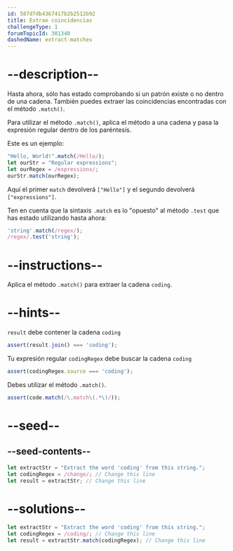 ```yaml
---
id: 587d7db4367417b2b2512b92
title: Extrae coincidencias
challengeType: 1
forumTopicId: 301340
dashedName: extract-matches
---
```


# --description--

Hasta ahora, sólo has estado comprobando si un patrón existe o no dentro de una cadena. También puedes extraer las coincidencias encontradas con el método `.match()`.

Para utilizar el método `.match()`, aplica el método a una cadena y pasa la expresión regular dentro de los paréntesis.

Este es un ejemplo:

```js
"Hello, World!".match(/Hello/);
let ourStr = "Regular expressions";
let ourRegex = /expressions/;
ourStr.match(ourRegex);
```

Aquí el primer `match` devolverá `["Hello"]` y el segundo devolverá `["expressions"]`.

Ten en cuenta que la sintaxis `.match` es lo "opuesto" al método `.test` que has estado utilizando hasta ahora:

```js
'string'.match(/regex/);
/regex/.test('string');
```

# --instructions--

Aplica el método `.match()` para extraer la cadena `coding`.

# --hints--

`result` debe contener la cadena `coding`

```js
assert(result.join() === 'coding');
```

Tu expresión regular `codingRegex` debe buscar la cadena `coding`

```js
assert(codingRegex.source === 'coding');
```

Debes utilizar el método `.match()`.

```js
assert(code.match(/\.match\(.*\)/));
```

# --seed--

## --seed-contents--

```js
let extractStr = "Extract the word 'coding' from this string.";
let codingRegex = /change/; // Change this line
let result = extractStr; // Change this line
```

# --solutions--

```js
let extractStr = "Extract the word 'coding' from this string.";
let codingRegex = /coding/; // Change this line
let result = extractStr.match(codingRegex); // Change this line
```
